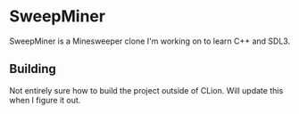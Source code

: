 # SweepMiner

SweepMiner is a Minesweeper clone I'm working on to learn C++ and SDL3.

## Building

Not entirely sure how to build the project outside of CLion. Will update this when I figure it out.
